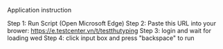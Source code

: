 Application instruction

Step 1: Run Script (Open Microsoft Edge)
Step 2: Paste this URL into your brower: https://e.testcenter.vn/t/testthutyping
Step 3: login and wait for loading wed
Step 4: click input box and press "backspace" to run

